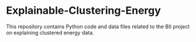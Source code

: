 # Explainable-Clustering-Energy
This repository contains Python code and data files related to the BII project on explaining clustered energy data.
